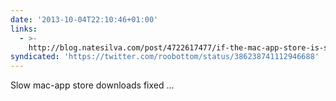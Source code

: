 ```yaml
---
date: '2013-10-04T22:10:46+01:00'
links:
  - >-
    http://blog.natesilva.com/post/4722617477/if-the-mac-app-store-is-slow-its-probably-because-of
syndicated: 'https://twitter.com/roobottom/status/386238741112946688'
---
```

Slow mac-app store downloads fixed … 
